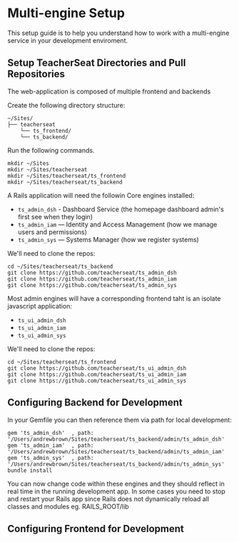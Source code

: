 # Multi-engine Setup

This setup guide is to help you understand how to work with a multi-engine service in your development enviroment.


## Setup TeacherSeat Directories and Pull Repositories 

The web-application is composed of multiple frontend and backends

Create the following directory structure:

```
~/Sites/
├── teacherseat
    └── ts_frontend/
    └── ts_backend/
```

Run the following commands. 
```
mkdir ~/Sites
mkdir ~/Sites/teacherseat
mkdir ~/Sites/teacherseat/ts_frontend
mkdir ~/Sites/teacherseat/ts_backend
```

A Rails application will need the followin Core engines installed:

- `ts_admin_dsh` - Dashboard Service (the homepage dashboard admin's first see when they login)
- `ts_admin_iam` — Identity and Access Management (how we manage users and permissions)
- `ts_admin_sys` — Systems Manager (how we register systems)

We'll need to clone the repos:

```
cd ~/Sites/teacherseat/ts_backend
git clone https://github.com/teacherseat/ts_admin_dsh
git clone https://github.com/teacherseat/ts_admin_iam
git clone https://github.com/teacherseat/ts_admin_sys
```

Most admin engines will have a corresponding frontend taht is an isolate javascript application:

- `ts_ui_admin_dsh`
- `ts_ui_admin_iam`
- `ts_ui_admin_sys`

We'll need to clone the repos:

```
cd ~/Sites/teacherseat/ts_frontend
git clone https://github.com/teacherseat/ts_ui_admin_dsh
git clone https://github.com/teacherseat/ts_ui_admin_iam
git clone https://github.com/teacherseat/ts_ui_admin_sys
```

## Configuring Backend for Development

In your Gemfile you can then reference them via path for local development:

```
gem 'ts_admin_dsh'  , path: '/Users/andrewbrown/Sites/teacherseat/ts_backend/admin/ts_admin_dsh'
gem 'ts_admin_iam'  , path: '/Users/andrewbrown/Sites/teacherseat/ts_backend/admin/ts_admin_iam'
gem 'ts_admin_sys'  , path: '/Users/andrewbrown/Sites/teacherseat/ts_backend/admin/ts_admin_sys'
bundle install
```

You can now change code within these engines and they should reflect in real time in the running development app.
In some cases you need to stop and restart your Rails app since Rails does not dynamically reload all classes and modules eg. RAILS_ROOT/lib

## Configuring Frontend for Development


